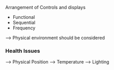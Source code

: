 
Arrangement of Controls and displays
- Functional
- Sequential
- Frequency 

--> Physical environment should be considered

### Health Issues

--> Physical Position
--> Temperature
--> Lighting